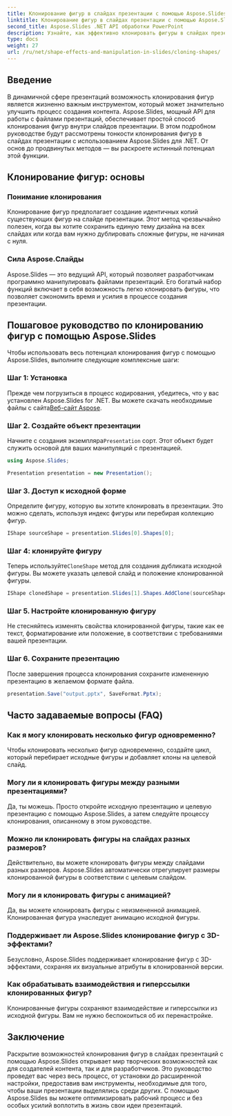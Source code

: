 ```yaml
---
title: Клонирование фигур в слайдах презентации с помощью Aspose.Slides
linktitle: Клонирование фигур в слайдах презентации с помощью Aspose.Slides
second_title: Aspose.Slides .NET API обработки PowerPoint
description: Узнайте, как эффективно клонировать фигуры в слайдах презентации с помощью API Aspose.Slides. С легкостью создавайте динамические презентации. Изучите пошаговое руководство, ответы на часто задаваемые вопросы и многое другое.
type: docs
weight: 27
url: /ru/net/shape-effects-and-manipulation-in-slides/cloning-shapes/
---
```


## Введение

В динамичной сфере презентаций возможность клонирования фигур является жизненно важным инструментом, который может значительно улучшить процесс создания контента. Aspose.Slides, мощный API для работы с файлами презентаций, обеспечивает простой способ клонирования фигур внутри слайдов презентации. В этом подробном руководстве будут рассмотрены тонкости клонирования фигур в слайдах презентации с использованием Aspose.Slides для .NET. От основ до продвинутых методов — вы раскроете истинный потенциал этой функции.

## Клонирование фигур: основы

### Понимание клонирования

Клонирование фигур предполагает создание идентичных копий существующих фигур на слайде презентации. Этот метод чрезвычайно полезен, когда вы хотите сохранить единую тему дизайна на всех слайдах или когда вам нужно дублировать сложные фигуры, не начиная с нуля.

### Сила Aspose.Слайды

Aspose.Slides — это ведущий API, который позволяет разработчикам программно манипулировать файлами презентаций. Его богатый набор функций включает в себя возможность легко клонировать фигуры, что позволяет сэкономить время и усилия в процессе создания презентации.

## Пошаговое руководство по клонированию фигур с помощью Aspose.Slides

Чтобы использовать весь потенциал клонирования фигур с помощью Aspose.Slides, выполните следующие комплексные шаги:

### Шаг 1: Установка

 Прежде чем погрузиться в процесс кодирования, убедитесь, что у вас установлен Aspose.Slides for .NET. Вы можете скачать необходимые файлы с сайта[Веб-сайт Aspose](https://releases.aspose.com/slides/net/).

### Шаг 2. Создайте объект презентации

 Начните с создания экземпляра`Presentation` сорт. Этот объект будет служить основой для ваших манипуляций с презентацией.

```csharp
using Aspose.Slides;

Presentation presentation = new Presentation();
```

### Шаг 3. Доступ к исходной форме

Определите фигуру, которую вы хотите клонировать в презентации. Это можно сделать, используя индекс фигуры или перебирая коллекцию фигур.

```csharp
IShape sourceShape = presentation.Slides[0].Shapes[0];
```

### Шаг 4: клонируйте фигуру

 Теперь используйте`CloneShape` метод для создания дубликата исходной фигуры. Вы можете указать целевой слайд и положение клонированной фигуры.

```csharp
IShape clonedShape = presentation.Slides[1].Shapes.AddClone(sourceShape, x, y, width, height);
```

### Шаг 5. Настройте клонированную фигуру

Не стесняйтесь изменять свойства клонированной фигуры, такие как ее текст, форматирование или положение, в соответствии с требованиями вашей презентации.

### Шаг 6. Сохраните презентацию

После завершения процесса клонирования сохраните измененную презентацию в желаемом формате файла.

```csharp
presentation.Save("output.pptx", SaveFormat.Pptx);
```

## Часто задаваемые вопросы (FAQ)

### Как я могу клонировать несколько фигур одновременно?

Чтобы клонировать несколько фигур одновременно, создайте цикл, который перебирает исходные фигуры и добавляет клоны на целевой слайд.

### Могу ли я клонировать фигуры между разными презентациями?

Да, ты можешь. Просто откройте исходную презентацию и целевую презентацию с помощью Aspose.Slides, а затем следуйте процессу клонирования, описанному в этом руководстве.

### Можно ли клонировать фигуры на слайдах разных размеров?

Действительно, вы можете клонировать фигуры между слайдами разных размеров. Aspose.Slides автоматически отрегулирует размеры клонированной фигуры в соответствии с целевым слайдом.

### Могу ли я клонировать фигуры с анимацией?

Да, вы можете клонировать фигуры с неизмененной анимацией. Клонированная фигура унаследует анимацию исходной фигуры.

### Поддерживает ли Aspose.Slides клонирование фигур с 3D-эффектами?

Безусловно, Aspose.Slides поддерживает клонирование фигур с 3D-эффектами, сохраняя их визуальные атрибуты в клонированной версии.

### Как обрабатывать взаимодействия и гиперссылки клонированных фигур?

Клонированные фигуры сохраняют взаимодействие и гиперссылки из исходной фигуры. Вам не нужно беспокоиться об их перенастройке.

## Заключение

Раскрытие возможностей клонирования фигур в слайдах презентаций с помощью Aspose.Slides открывает мир творческих возможностей как для создателей контента, так и для разработчиков. Это руководство проведет вас через весь процесс, от установки до расширенной настройки, предоставив вам инструменты, необходимые для того, чтобы ваши презентации выделялись среди других. С помощью Aspose.Slides вы можете оптимизировать рабочий процесс и без особых усилий воплотить в жизнь свои идеи презентаций.
